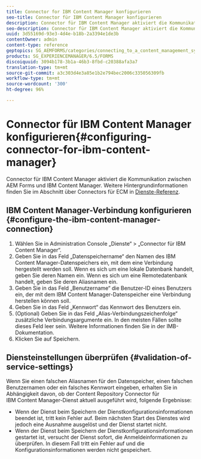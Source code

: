 ```yaml
---
title: Connector for IBM Content Manager konfigurieren
seo-title: Connector für IBM Content Manager konfigurieren
description: Connector für IBM Content Manager aktiviert die Kommunikation zwischen AEM Forms und IBM Content Manager.
seo-description: Connector für IBM Content Manager aktiviert die Kommunikation zwischen AEM Forms und IBM Content Manager.
uuid: 3d55169d-93e3-4d4e-b18b-2a3394e1de3b
contentOwner: admin
content-type: reference
geptopics: SG_AEMFORMS/categories/connecting_to_a_content_management_system
products: SG_EXPERIENCEMANAGER/6.5/FORMS
discoiquuid: 3094b178-3b1a-46b3-8fbd-c20388afa3a7
translation-type: tm+mt
source-git-commit: a3c303d4e3a85e1b2e794bec2006c335056309fb
workflow-type: tm+mt
source-wordcount: '300'
ht-degree: 96%

---
```



# Connector für IBM Content Manager konfigurieren{#configuring-connector-for-ibm-content-manager}

Connector für IBM Content Manager aktiviert die Kommunikation zwischen AEM Forms und IBM Content Manager. Weitere Hintergrundinformationen finden Sie im Abschnitt über Connectors für ECM in [Dienste-Referenz](https://www.adobe.com/go/learn_aemforms_services_63).

## IBM Content Manager-Verbindung konfigurieren {#configure-the-ibm-content-manager-connection}

1. Wählen Sie in Administration Console „Dienste“ > „Connector für IBM Content Manager“.
1. Geben Sie in das Feld „Datenspeichername“ den Namen des IBM Content Manager-Datenspeichers ein, mit dem eine Verbindung hergestellt werden soll. Wenn es sich um eine lokale Datenbank handelt, geben Sie deren Namen ein. Wenn es sich um eine Remotedatenbank handelt, geben Sie deren Aliasnamen ein.
1. Geben Sie in das Feld „Benutzername“ die Benutzer-ID eines Benutzers ein, der mit dem IBM Content Manager-Datenspeicher eine Verbindung herstellen können soll.
1. Geben Sie in das Feld „Kennwort“ das Kennwort des Benutzers ein.
1. (Optional) Geben Sie in das Feld „Alias-Verbindungszeichenfolge“ zusätzliche Verbindungsargumente ein. In den meisten Fällen sollte dieses Feld leer sein. Weitere Informationen finden Sie in der IMB-Dokumentation.
1. Klicken Sie auf Speichern.

## Diensteinstellungen überprüfen  {#validation-of-service-settings}

Wenn Sie einen falschen Aliasnamen für den Datenspeicher, einen falschen Benutzernamen oder ein falsches Kennwort eingeben, erhalten Sie in Abhängigkeit davon, ob der Content Repository Connector für IBM Content Manager-Dienst aktuell ausgeführt wird, folgende Ergebnisse:

* Wenn der Dienst beim Speichern der Dienstkonfigurationsinformationen beendet ist, tritt kein Fehler auf. Beim nächsten Start des Dienstes wird jedoch eine Ausnahme ausgelöst und der Dienst startet nicht.
* Wenn der Dienst beim Speichern der Dienstkonfigurationsinformationen gestartet ist, versucht der Dienst sofort, die Anmeldeinformationen zu überprüfen. In diesem Fall tritt ein Fehler auf und die Konfigurationsinformationen werden nicht gespeichert.

